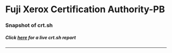 # Fuji Xerox Certification Authority-PB
### Snapshot of crt.sh
##### Click [here](https://crt.sh/?q=B8262B111733E231C4E6D4EB404BDAF8E956931E552333078A3B84ACF1D461C3) for a live crt.sh report

---
